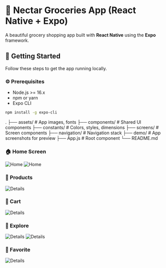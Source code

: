 # 📱 Nectar Groceries App (React Native + Expo)

A beautiful grocery shopping app built with **React Native** using the **Expo** framework.

## 🚀 Getting Started

Follow these steps to get the app running locally.

### ⚙️ Prerequisites

- Node.js >= 16.x
- npm or yarn
- Expo CLI

```bash
npm install -g expo-cli
```

.
├── assets/ # App images, fonts
├── components/ # Shared UI components
├── constants/ # Colors, styles, dimensions
├── screens/ # Screen components
├── navigation/ # Navigation stack
├── demo/ # App screenshots for preview
├── App.js # Root component
└── README.md

### 🏠 Home Screen

![Home](./demo/dashboard.jpg)
![Home](./demo/dashbaord_2.jpg)

### 🛒 Products

![Details](./demo/products.jpg)

### 🛒 Cart

![Details](./demo/cart.jpg)

### 🛒 Explore

![Details](./demo/explore.jpg)
![Details](./demo/filter.jpg)

### 🛒 Favorite

![Details](./demo/favorite.jpg)
